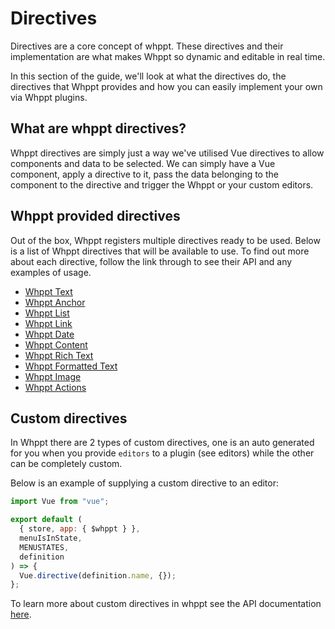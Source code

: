 # Directives

Directives are a core concept of whppt. These directives and their implementation are what makes Whppt so dynamic
and editable in real time.

In this section of the guide, we'll look at what the directives do, the directives that Whppt provides and how you
can easily implement your own via Whppt plugins.

## What are whppt directives?

Whppt directives are simply just a way we've utilised Vue directives to allow components and data to be selected.
We can simply have a Vue component, apply a directive to it, pass the data belonging to the component to the directive
and trigger the Whppt or your custom editors.

## Whppt provided directives

Out of the box, Whppt registers multiple directives ready to be used. Below is a list of Whppt directives
that will be available to use. To find out more about each directive, follow the link through to see their API and
any examples of usage.

- [Whppt Text](/api/directives/text)
- [Whppt Anchor](/api/directives/anchor)
- [Whppt List](/api/directives/list)
- [Whppt Link](/api/directives/link)
- [Whppt Date](/api/directives/date)
- [Whppt Content](/api/directives/content)
- [Whppt Rich Text](/api/directives/richText)
- [Whppt Formatted Text](/api/directives/formattedText)
- [Whppt Image](/api/directives/image)
- [Whppt Actions](/api/directives/actions)

## Custom directives

In Whppt there are 2 types of custom directives, one is an auto generated for you when you provide `editors`
to a plugin (<RouterLink to="/guide/gettingStarted/plugins.html#editors">see editors</RouterLink>) while the other
can be completely custom.

Below is an example of supplying a custom directive to an editor:

```js
import Vue from "vue";

export default (
  { store, app: { $whppt } },
  menuIsInState,
  MENUSTATES,
  definition
) => {
  Vue.directive(definition.name, {});
};
```

To learn more about custom directives in whppt see the API documentation [here](/api/directives/custom).
